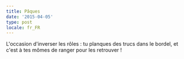 ```yaml
---
title: Pâques
date: '2015-04-05'
type: post
locale: fr_FR
---
```


L'occasion d'inverser les rôles : tu planques des trucs dans le bordel, et c'est à tes mômes de ranger pour les retrouver !
